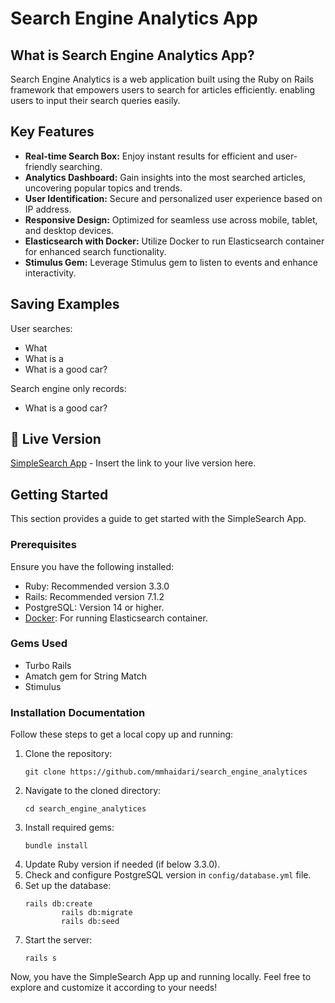 <!DOCTYPE html>
<html lang="en">

<head>
    <meta charset="UTF-8">
    <meta name="viewport" content="width=device-width, initial-scale=1.0">
    <title>SimpleSearch App</title>
</head>

<body>
    <h1>Search Engine Analytics App</h1>
    <h2>What is Search Engine Analytics App?</h2>
    <p>Search Engine Analytics is a web application built using the Ruby on Rails framework that empowers users to search for articles efficiently. enabling users to input their search queries easily.</p>
    <h2>Key Features</h2>
    <ul>
        <li><strong>Real-time Search Box:</strong> Enjoy instant results for efficient and user-friendly searching.</li>
        <li><strong>Analytics Dashboard:</strong> Gain insights into the most searched articles, uncovering popular topics and trends.</li>
        <li><strong>User Identification:</strong> Secure and personalized user experience based on IP address.</li>
        <li><strong>Responsive Design:</strong> Optimized for seamless use across mobile, tablet, and desktop devices.</li>
        <li><strong>Elasticsearch with Docker:</strong> Utilize Docker to run Elasticsearch container for enhanced search functionality.</li>
        <li><strong>Stimulus Gem:</strong> Leverage Stimulus gem to listen to events and enhance interactivity.</li>
    </ul>
    <h2>Saving Examples</h2>
    <p>User searches:</p>
    <ul>
        <li>What</li>
        <li>What is a</li>
        <li>What is a good car?</li>
    </ul>
    <p>Search engine only records:</p>
    <ul>
        <li>What is a good car?</li>
    </ul>
    <h2>🚀 Live Version</h2>
    <p><a href="#" target="_blank">SimpleSearch App</a> - Insert the link to your live version here.</p>
    <h2>Getting Started</h2>
    <p>This section provides a guide to get started with the SimpleSearch App.</p>
    <h3>Prerequisites</h3>
    <p>Ensure you have the following installed:</p>
    <ul>
        <li>Ruby: Recommended version 3.3.0</li>
        <li>Rails: Recommended version 7.1.2</li>
        <li>PostgreSQL: Version 14 or higher.</li>
        <li><a href="https://www.docker.com/" target="_blank">Docker</a>: For running Elasticsearch container.</li>
    </ul>
    <h3>Gems Used</h3>
    <ul>
        <li>Turbo Rails</li>
        <li>Amatch gem for String Match</li>
        <li>Stimulus</li>
    </ul>
    <h3>Installation Documentation</h3>
    <p>Follow these steps to get a local copy up and running:</p>
    <ol>
        <li>Clone the repository:</li>
        <pre><code>git clone https://github.com/mmhaidari/search_engine_analytices</code></pre>
        <li>Navigate to the cloned directory:</li>
        <pre><code>cd search_engine_analytices</code></pre>
        <li>Install required gems:</li>
        <pre><code>bundle install</code></pre>
        <li>Update Ruby version if needed (if below 3.3.0).</li>
        <li>Check and configure PostgreSQL version in <code>config/database.yml</code> file.</li>
        <li>Set up the database:</li>
        <pre><code>rails db:create
        rails db:migrate
        rails db:seed</code></pre>
        <li>Start the server:</li>
        <pre><code>rails s</code></pre>
    </ol>
    <p>Now, you have the SimpleSearch App up and running locally. Feel free to explore and customize it according to your needs!</p>
</body>
</html>
